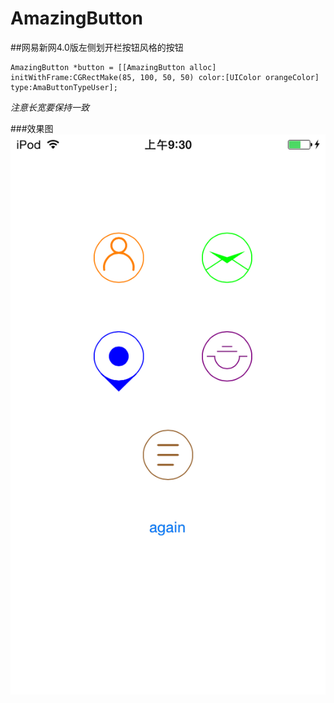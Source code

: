AmazingButton
=============
##网易新网4.0版左侧划开栏按钮风格的按钮

    AmazingButton *button = [[AmazingButton alloc] initWithFrame:CGRectMake(85, 100, 50, 50) color:[UIColor orangeColor]     type:AmaButtonTypeUser];

*注意长宽要保持一致*

###效果图  
![pic](https://github.com/yuyedaidao/AmazingButton/blob/master/AmazingButton/IMG_0215.PNG)
